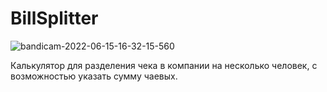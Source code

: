 # BillSplitter
![bandicam-2022-06-15-16-32-15-560](https://user-images.githubusercontent.com/89396664/173840536-d1fd81f2-3076-4720-80cd-b01398948217.gif)

Калькулятор для разделения чека в компании на несколько человек, с возможностью указать сумму чаевых.
